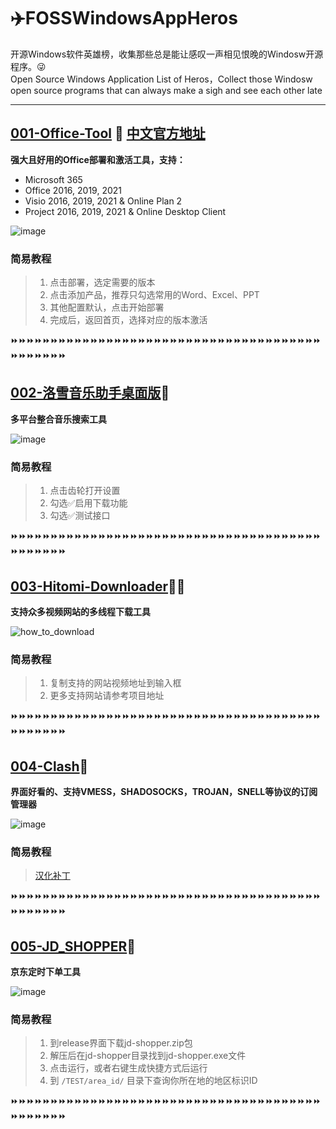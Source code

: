 # ✈️FOSSWindowsAppHeros

开源Windows软件英雄榜，收集那些总是能让感叹一声相见恨晚的Windosw开源程序。😜  
Open Source Windows Application List of Heros，Collect those Windosw open source programs that can always make a sigh and see each other late

----

## [001-Office-Tool](https://github.com/YerongAI/Office-Tool) 🌝 [中文官方地址](https://otp.landian.vip/zh-cn/)

**强大且好用的Office部署和激活工具，支持：**
- Microsoft 365
- Office 2016, 2019, 2021
- Visio 2016, 2019, 2021 & Online Plan 2
- Project 2016, 2019, 2021 & Online Desktop Client

![image](https://user-images.githubusercontent.com/18246136/159221986-c5c41735-08c3-4507-baf6-4632b0b0c48c.png)

### 简易教程

> 1. 点击部署，选定需要的版本
> 2. 点击添加产品，推荐只勾选常用的Word、Excel、PPT
> 3. 其他配置默认，点击开始部署
> 4. 完成后，返回首页，选择对应的版本激活

⏩⏩⏩⏩⏩⏩⏩⏩⏩⏩⏩⏩⏩⏩⏩⏩⏩⏩⏩⏩⏩⏩⏩⏩⏩⏩⏩⏩⏩⏩⏩⏩⏩⏩⏩⏩⏩⏩⏩⏩⏩⏩⏩⏩⏩⏩


## [002-洛雪音乐助手桌面版](https://github.com/lyswhut/lx-music-desktop)🌝

**多平台整合音乐搜索工具**

![image](https://user-images.githubusercontent.com/18246136/159226225-82956ea1-0e27-4c45-a597-171a7791a135.png)

### 简易教程

> 1. 点击齿轮打开设置
> 2. 勾选✅启用下载功能
> 3. 勾选✅测试接口

⏩⏩⏩⏩⏩⏩⏩⏩⏩⏩⏩⏩⏩⏩⏩⏩⏩⏩⏩⏩⏩⏩⏩⏩⏩⏩⏩⏩⏩⏩⏩⏩⏩⏩⏩⏩⏩⏩⏩⏩⏩⏩⏩⏩⏩⏩


## [003-Hitomi-Downloader](https://github.com/KurtBestor/Hitomi-Downloader)🌝🉑

**支持众多视频网站的多线程下载工具**

![how_to_download](https://user-images.githubusercontent.com/18246136/159227554-71af8990-9917-4e42-82b6-5e590f6b20e1.gif)

### 简易教程

> 1. 复制支持的网站视频地址到输入框
> 2. 更多支持网站请参考项目地址

⏩⏩⏩⏩⏩⏩⏩⏩⏩⏩⏩⏩⏩⏩⏩⏩⏩⏩⏩⏩⏩⏩⏩⏩⏩⏩⏩⏩⏩⏩⏩⏩⏩⏩⏩⏩⏩⏩⏩⏩⏩⏩⏩⏩⏩⏩


## [004-Clash](https://github.com/Dreamacro/clash)🌝

**界面好看的、支持VMESS，SHADOSOCKS，TROJAN，SNELL等协议的订阅管理器**

![image](https://user-images.githubusercontent.com/18246136/159228731-a9ad5569-3614-484c-9b9c-d005f5a17c1e.png)

### 简易教程

> [汉化补丁](https://github.com/BoyceLig/Clash_Chinese_Patch)

⏩⏩⏩⏩⏩⏩⏩⏩⏩⏩⏩⏩⏩⏩⏩⏩⏩⏩⏩⏩⏩⏩⏩⏩⏩⏩⏩⏩⏩⏩⏩⏩⏩⏩⏩⏩⏩⏩⏩⏩⏩⏩⏩⏩⏩⏩


## [005-JD_SHOPPER](https://github.com/FanbeiFan/JD-SHOPPER)🌚

**京东定时下单工具**

![image](https://user-images.githubusercontent.com/18246136/159229545-6ed1d18a-a071-4a9e-9ab3-e2b41df4c1ff.png)

### 简易教程

> 1. 到release界面下载jd-shopper.zip包
> 2. 解压后在jd-shopper目录找到jd-shopper.exe文件
> 3. 点击运行，或者右键生成快捷方式后运行
> 4. 到 `/TEST/area_id/` 目录下查询你所在地的地区标识ID

⏩⏩⏩⏩⏩⏩⏩⏩⏩⏩⏩⏩⏩⏩⏩⏩⏩⏩⏩⏩⏩⏩⏩⏩⏩⏩⏩⏩⏩⏩⏩⏩⏩⏩⏩⏩⏩⏩⏩⏩⏩⏩⏩⏩⏩⏩
